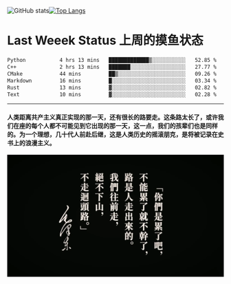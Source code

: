 ![GitHub stats](https://github-readme-stats.vercel.app/api?username=Mundanity-fc&hide=stars&count_private=true&show_icons=true&theme=prussian)[![Top Langs](https://github-readme-stats.vercel.app/api/top-langs/?username=Mundanity-fc&hide=javascript,html,css,blade&layout=compact&theme=prussian)](https://github.com/anuraghazra/github-readme-stats)

# Last Weeek Status 上周的摸鱼状态
<!--START_SECTION:waka-->

```text
Python           4 hrs 13 mins   █████████████▒░░░░░░░░░░░   52.85 %
C++              2 hrs 13 mins   ███████░░░░░░░░░░░░░░░░░░   27.77 %
CMake            44 mins         ██▒░░░░░░░░░░░░░░░░░░░░░░   09.26 %
Markdown         16 mins         █░░░░░░░░░░░░░░░░░░░░░░░░   03.34 %
Rust             13 mins         ▓░░░░░░░░░░░░░░░░░░░░░░░░   02.82 %
Text             10 mins         ▓░░░░░░░░░░░░░░░░░░░░░░░░   02.28 %
```

<!--END_SECTION:waka-->

---

#### 人类距离共产主义真正实现的那一天，还有很长的路要走。这条路太长了，或许我们在座的每个人都不可能见到它出现的那一天，这一点，我们的孩辈们也是同样的。为一个理想，几十代人前赴后继，这是人类历史的摇滚朋克，是将被记录在史书上的浪漫主义。

![HeSays](./HeSays.webp)
